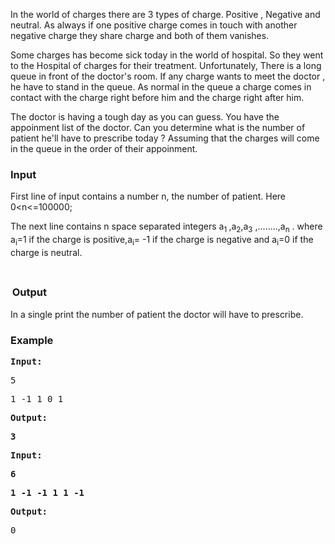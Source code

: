 <p>In the world of charges there are 3 types of charge. Positive , Negative and neutral. As always if one positive charge comes in touch with another negative charge they share charge and both of them vanishes.</p>
<p>Some charges has become sick today in the world of hospital. So they went to the Hospital of charges for their treatment. Unfortunately, There is a long queue in front of the doctor's room. If any charge wants to meet the doctor , he have to stand in the queue. As normal in the queue a charge comes in contact with the charge right before him and the charge right after him.</p>
<p>The doctor is having a tough day as you can guess. You have the appoinment list of the doctor. Can you determine what is the number of patient he'll have to prescribe today ? Assuming that the charges will come in the queue in the order of their appoinment.</p>
<h3>Input</h3>
<p>First line of input contains a number n, the number of patient. Here 0&lt;n&lt;=100000;</p>
<p>The next line contains n space separated integers a<sub>1&nbsp;</sub>,a<sub>2</sub>,a<sub>3</sub>&nbsp;,........,a<sub>n</sub>&nbsp;. where a<sub>i</sub>=1 if the charge is positive,a<sub>i</sub>=&nbsp;-1 if the charge is negative and a<sub>i</sub>=0 if the charge is neutral.</p>
<p>&nbsp;</p>
<p><strong><sub>&nbsp;</sub><span style="font-size: 1.17em;">Output</span></strong></p>
<p>In a single print the number of patient the doctor will have to prescribe.</p>
<h3>Example</h3>
<pre><strong>Input:</strong></pre>
<pre>5</pre>
<pre>1 -1 1 0 1</pre>
<pre><strong>Output:</strong>
</pre>
<pre><strong>3</strong></pre>
<pre><strong>Input:</strong></pre>
<pre><strong>6</strong></pre>
<pre><strong>1 -1 -1 1 1 -1</strong></pre>
<pre><strong>Output:</strong></pre>
<pre>0</pre>
<pre><strong><br></strong></pre>